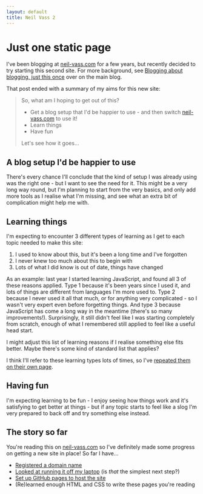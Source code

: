 ```yaml
---
layout: default
title: Neil Vass 2
---
```


Just one static page
====================

I've been blogging at [neil-vass.com](https://neil-vass.com) for a few years, but recently decided to try starting this second site. For more background, see [Blogging about blogging, just this once](https://neil-vass.com/blogging-about-blogging-just-this-once/) over on the main blog.

That post ended with a summary of my aims for this new site:


> So, what am I hoping to get out of this?
>   * Get a blog setup that I'd be happier to use - and then switch [neil-vass.com](https://neil-vass.com) to use it!
>   * Learn things
>   * Have fun
>
> Let's see how it goes…


A blog setup I'd be happier to use
----------------------------------

There's every chance I'll conclude that the kind of setup I was already using was the right one - but I want to see the need for it. This might be a very long way round, but I'm planning to start from the very basics, and only add more tools as I realise what I'm missing, and see what an extra bit of complication might help me with.


Learning things
---------------

I'm expecting to encounter 3 different types of learning as I get to each topic needed to make this site:

1. I used to know about this, but it's been a long time and I've forgotten
2. I never knew too much about this to begin with
3. Lots of what I did know is out of date, things have changed


As an example: last year I started learning JavaScript, and found all 3 of these reasons applied. Type 1 because it's been years since I used it, and lots of things are different from languages I'm more used to. Type 2 because I never used it all that much, or for anything very complicated - so I wasn't very expert even before forgetting things. And type 3 because JavaScript has come a long way in the meantime (there's so many improvements!). Surprisingly, it still didn't feel like I was starting completely from scratch, enough of what I remembered still applied to feel like a useful head start.

I might adjust this list of learning reasons if I realise something else fits better. Maybe there's some kind of standard list that applies?

I think I'll refer to these learning types lots of times, so I've [repeated them on their own page](./types-of-learning.htm).


Having fun
----------

I'm expecting learning to be fun - I enjoy seeing how things work and it's satisfying to get better at things - but if any topic starts to feel like a slog I'm very prepared to back off and try something else instead.


The story so far
----------------

You're reading this on [neil-vass.com](https://neil-vass.com) so I've definitely made some progress on getting a new site in place! So far I have...
*   [Registered a domain name](./registering-a-domain-name.markdown)
*   [Looked at running it off my laptop](./running-a-site-from-my-laptop.htm) (is _that_ the simplest next step?)
*   [Set up GitHub pages to host the site](./setting-up-github-pages.htm)
*   (Re)learned enough HTML and CSS to write these pages you're reading